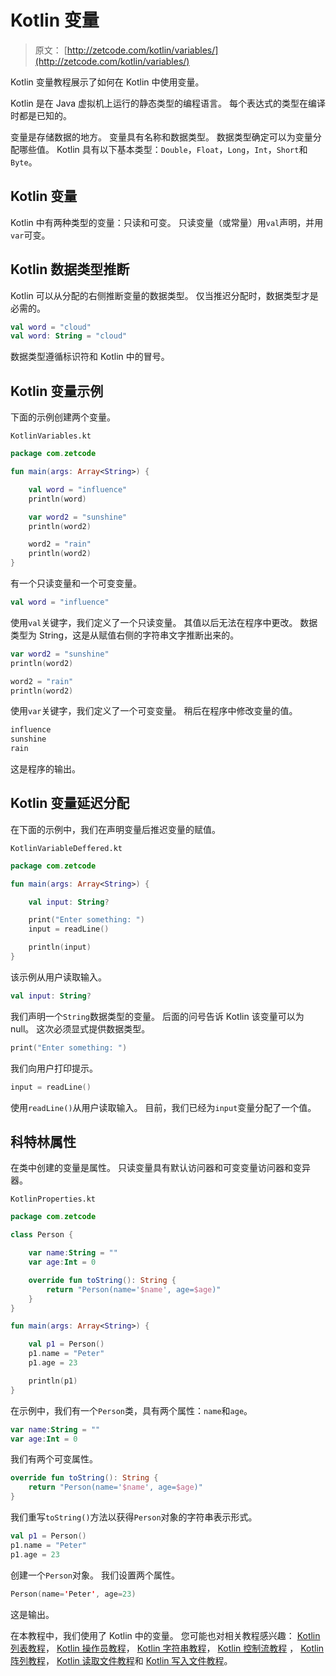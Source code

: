 # Kotlin 变量

> 原文： [http://zetcode.com/kotlin/variables/](http://zetcode.com/kotlin/variables/)

Kotlin 变量教程展示了如何在 Kotlin 中使用变量。

Kotlin 是在 Java 虚拟机上运行的静态类型的编程语言。 每个表达式的类型在编译时都是已知的。

变量是存储数据的地方。 变量具有名称和数据类型。 数据类型确定可以为变量分配哪些值。 Kotlin 具有以下基本类型：`Double`，`Float`，`Long`，`Int`，`Short`和`Byte`。

## Kotlin 变量

Kotlin 中有两种类型的变量：只读和可变。 只读变量（或常量）用`val`声明，并用`var`可变。

## Kotlin 数据类型推断

Kotlin 可以从分配的右侧推断变量的数据类型。 仅当推迟分配时，数据类型才是必需的。

```kt
val word = "cloud"
val word: String = "cloud"

```

数据类型遵循标识符和 Kotlin 中的冒号。

## Kotlin 变量示例

下面的示例创建两个变量。

`KotlinVariables.kt`

```kt
package com.zetcode

fun main(args: Array<String>) {

    val word = "influence"
    println(word)

    var word2 = "sunshine"
    println(word2)

    word2 = "rain"
    println(word2)
}

```

有一个只读变量和一个可变变量。

```kt
val word = "influence"

```

使用`val`关键字，我们定义了一个只读变量。 其值以后无法在程序中更改。 数据类型为 String，这是从赋值右侧的字符串文字推断出来的。

```kt
var word2 = "sunshine"
println(word2)

word2 = "rain"
println(word2)

```

使用`var`关键字，我们定义了一个可变变量。 稍后在程序中修改变量的值。

```kt
influence
sunshine
rain

```

这是程序的输出。

## Kotlin 变量延迟分配

在下面的示例中，我们在声明变量后推迟变量的赋值。

`KotlinVariableDeffered.kt`

```kt
package com.zetcode

fun main(args: Array<String>) {

    val input: String?

    print("Enter something: ")
    input = readLine()

    println(input)
}

```

该示例从用户读取输入。

```kt
val input: String?

```

我们声明一个`String`数据类型的变量。 后面的问号告诉 Kotlin 该变量可以为 null。 这次必须显式提供数据类型。

```kt
print("Enter something: ")

```

我们向用户打印提示。

```kt
input = readLine()

```

使用`readLine()`从用户读取输入。 目前，我们已经为`input`变量分配了一个值。

## 科特林属性

在类中创建的变量是属性。 只读变量具有默认访问器和可变变量访问器和变异器。

`KotlinProperties.kt`

```kt
package com.zetcode

class Person {

    var name:String = ""
    var age:Int = 0

    override fun toString(): String {
        return "Person(name='$name', age=$age)"
    }
}

fun main(args: Array<String>) {

    val p1 = Person()
    p1.name = "Peter"
    p1.age = 23

    println(p1)
}

```

在示例中，我们有一个`Person`类，具有两个属性：`name`和`age`。

```kt
var name:String = ""
var age:Int = 0

```

我们有两个可变属性。

```kt
override fun toString(): String {
    return "Person(name='$name', age=$age)"
}

```

我们重写`toString()`方法以获得`Person`对象的字符串表示形式。

```kt
val p1 = Person()
p1.name = "Peter"
p1.age = 23

```

创建一个`Person`对象。 我们设置两个属性。

```kt
Person(name='Peter', age=23)

```

这是输出。

在本教程中，我们使用了 Kotlin 中的变量。 您可能也对相关教程感兴趣： [Kotlin 列表教程](/kotlin/lists/)， [Kotlin 操作员教程](/kotlin/operators/)， [Kotlin 字符串教程](/kotlin/strings/)， [Kotlin 控制流教程](/kotlin/controlflow/) ， [Kotlin 阵列教程](/kotlin/arrays/)， [Kotlin 读取文件教程](/kotlin/readfile/)和 [Kotlin 写入文件教程](/kotlin/writefile/)。